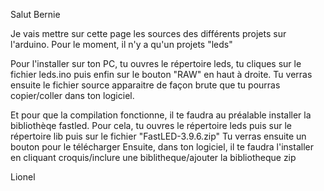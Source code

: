 Salut Bernie

Je vais mettre sur cette page les sources des différents projets sur l'arduino.
Pour le moment, il n'y a qu'un projets "leds"

Pour l'installer sur ton PC, tu ouvres le répertoire leds, tu cliques sur le fichier leds.ino puis enfin sur le bouton "RAW" en haut à droite.
Tu verras ensuite le fichier source apparaitre de façon brute que tu pourras copier/coller dans ton logiciel.

Et pour que la compilation fonctionne, il te faudra au préalable installer la bibliothèqe fastled.
Pour cela, tu ouvres le répertoire leds puis sur le répertoire lib puis sur le fichier "FastLED-3.9.6.zip" 
Tu verras ensuite un bouton pour le télécharger
Ensuite, dans ton logiciel, il te faudra l'installer en cliquant croquis/inclure une biblitheque/ajouter la bibliotheque zip


Lionel
